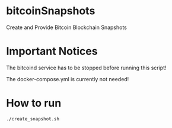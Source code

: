 # bitcoinSnapshots
Create and Provide Bitcoin Blockchain Snapshots

# Important Notices
The bitcoind service has to be stopped before running this script!

The docker-compose.yml is currently not needed!

# How to run
```
./create_snapshot.sh
```